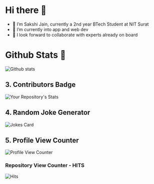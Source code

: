 # Hi there 👋

- 🤗 I’m Sakshi Jain, currently a 2nd year BTech Student at NIT Surat
- 🌱 I’m currently into app and web dev
- 👯 I look forward to collaborate with experts already on board

# Github Stats 🚀

![Github stats](https://github-readme-stats.vercel.app/api?username=sakshijain009)

## 3. Contributors Badge
![Your Repository's Stats](https://contrib.rocks/image?repo=Tanu-N-Prabhu/Python)
## 4. Random Joke Generator
![Jokes Card](https://readme-jokes.vercel.app/api)
## 5. Profile View Counter
![Profile View Counter](https://komarev.com/ghpvc/?username=sakshijain009)
### Repository View Counter - HITS
![Hits](https://hitcounter.pythonanywhere.com/count/tag.svg?url=https://github.com/sakshijain009/Python)




